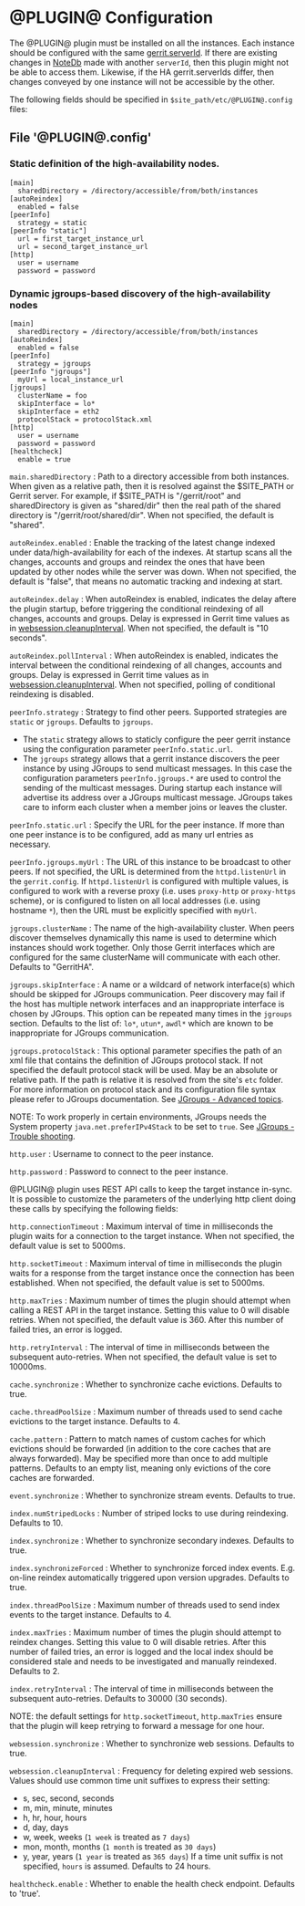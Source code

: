 
@PLUGIN@ Configuration
=========================

The @PLUGIN@ plugin must be installed on all the instances. Each instance should
be configured with the same [gerrit.serverId](https://gerrit-documentation.storage.googleapis.com/Documentation/3.1.0/config-gerrit.html#gerrit.serverId).
If there are existing changes in [NoteDb](https://gerrit-documentation.storage.googleapis.com/Documentation/3.1.0/note-db.html)
made with another `serverId`, then this plugin might not be able to access them.
Likewise, if the HA gerrit.serverIds differ, then changes conveyed by one
instance will not be accessible by the other.

The following fields should be specified in `$site_path/etc/@PLUGIN@.config` files:

File '@PLUGIN@.config'
--------------------

### Static definition of the high-availability nodes.

```
[main]
  sharedDirectory = /directory/accessible/from/both/instances
[autoReindex]
  enabled = false
[peerInfo]
  strategy = static
[peerInfo "static"]
  url = first_target_instance_url
  url = second_target_instance_url
[http]
  user = username
  password = password
```

### Dynamic jgroups-based discovery of the high-availability nodes

```
[main]
  sharedDirectory = /directory/accessible/from/both/instances
[autoReindex]
  enabled = false
[peerInfo]
  strategy = jgroups
[peerInfo "jgroups"]
  myUrl = local_instance_url
[jgroups]
  clusterName = foo
  skipInterface = lo*
  skipInterface = eth2
  protocolStack = protocolStack.xml
[http]
  user = username
  password = password
[healthcheck]
  enable = true
```

```main.sharedDirectory```
:   Path to a directory accessible from both instances.
    When given as a relative path, then it is resolved against the $SITE_PATH
    or Gerrit server. For example, if $SITE_PATH is "/gerrit/root" and
    sharedDirectory is given as "shared/dir" then the real path of the shared
    directory is "/gerrit/root/shared/dir". When not specified, the default
    is "shared".

```autoReindex.enabled```
:   Enable the tracking of the latest change indexed under data/high-availability
    for each of the indexes. At startup scans all the changes, accounts and groups
    and reindex the ones that have been updated by other nodes while the server was down.
    When not specified, the default is "false", that means no automatic tracking
    and indexing at start.

```autoReindex.delay```
:   When autoReindex is enabled, indicates the delay aftere the plugin startup,
    before triggering the conditional reindexing of all changes, accounts and groups.
    Delay is expressed in Gerrit time values as in [websession.cleanupInterval](#websessioncleanupInterval).
    When not specified, the default is "10 seconds".

```autoReindex.pollInterval```
:   When autoReindex is enabled, indicates the interval between the conditional
    reindexing of all changes, accounts and groups.
    Delay is expressed in Gerrit time values as in [websession.cleanupInterval](#websessioncleanupInterval).
    When not specified, polling of conditional reindexing is disabled.

```peerInfo.strategy```
:   Strategy to find other peers. Supported strategies are `static` or `jgroups`.
    Defaults to `jgroups`.
* The `static` strategy allows to staticly configure the peer gerrit instance using
the configuration parameter `peerInfo.static.url`.
* The `jgroups` strategy allows that a gerrit instance discovers the peer
instance by using JGroups to send multicast messages. In this case the
configuration parameters `peerInfo.jgroups.*` are used to control the sending of
the multicast messages. During startup each instance will advertise its address
over a JGroups multicast message. JGroups takes care to inform each cluster when
a member joins or leaves the cluster.

```peerInfo.static.url```
:   Specify the URL for the peer instance. If more than one peer instance is to be
    configured, add as many url entries as necessary.

```peerInfo.jgroups.myUrl```
:   The URL of this instance to be broadcast to other peers. If not specified, the
    URL is determined from the `httpd.listenUrl` in the `gerrit.config`.
    If `httpd.listenUrl` is configured with multiple values, is configured to work
    with a reverse proxy (i.e. uses `proxy-http` or `proxy-https` scheme), or is
    configured to listen on all local addresses (i.e. using hostname `*`), then
    the URL must be explicitly specified with `myUrl`.

```jgroups.clusterName```
:   The name of the high-availability cluster. When peers discover themselves dynamically this
    name is used to determine which instances should work together.  Only those Gerrit
    interfaces which are configured for the same clusterName will communicate with each other.
    Defaults to "GerritHA".

```jgroups.skipInterface```
:   A name or a wildcard of network interface(s) which should be skipped
    for JGroups communication. Peer discovery may fail if the host has multiple
    network interfaces and an inappropriate interface is chosen by JGroups.
    This option can be repeated many times in the `jgroups` section.
    Defaults to the list of: `lo*`, `utun*`, `awdl*` which are known to be
    inappropriate for JGroups communication.

```jgroups.protocolStack```
:   This optional parameter specifies the path of an xml file that contains the
    definition of JGroups protocol stack. If not specified the default protocol stack
    will be used. May be an absolute or relative path. If the path is relative it is
    resolved from the site's `etc` folder. For more information on protocol stack and
    its configuration file syntax please refer to JGroups documentation.
    See [JGroups - Advanced topics](http://jgroups.org/manual-3.x/html/user-advanced.html).

NOTE: To work properly in certain environments, JGroups needs the System property
`java.net.preferIPv4Stack` to be set to `true`.
See [JGroups - Trouble shooting](http://jgroups.org/tutorial/index.html#_trouble_shooting).

```http.user```
:   Username to connect to the peer instance.

```http.password```
:   Password to connect to the peer instance.

@PLUGIN@ plugin uses REST API calls to keep the target instance in-sync. It
is possible to customize the parameters of the underlying http client doing these
calls by specifying the following fields:

```http.connectionTimeout```
:   Maximum interval of time in milliseconds the plugin waits for a connection
    to the target instance. When not specified, the default value is set to 5000ms.

```http.socketTimeout```
:   Maximum interval of time in milliseconds the plugin waits for a response from the
    target instance once the connection has been established. When not specified,
    the default value is set to 5000ms.

```http.maxTries```
:   Maximum number of times the plugin should attempt when calling a REST API in
    the target instance. Setting this value to 0 will disable retries. When not
    specified, the default value is 360. After this number of failed tries, an
    error is logged.

```http.retryInterval```
:   The interval of time in milliseconds between the subsequent auto-retries.
    When not specified, the default value is set to 10000ms.

```cache.synchronize```
:   Whether to synchronize cache evictions.
    Defaults to true.

```cache.threadPoolSize```
:   Maximum number of threads used to send cache evictions to the target instance.
    Defaults to 4.

```cache.pattern```
:   Pattern to match names of custom caches for which evictions should be
    forwarded (in addition to the core caches that are always forwarded). May be
    specified more than once to add multiple patterns.
    Defaults to an empty list, meaning only evictions of the core caches are
    forwarded.

```event.synchronize```
:   Whether to synchronize stream events.
    Defaults to true.

```index.numStripedLocks```
:   Number of striped locks to use during reindexing.
    Defaults to 10.

```index.synchronize```
:   Whether to synchronize secondary indexes.
    Defaults to true.

```index.synchronizeForced```
:   Whether to synchronize forced index events. E.g. on-line reindex
    automatically triggered upon version upgrades.
    Defaults to true.

```index.threadPoolSize```
:   Maximum number of threads used to send index events to the target instance.
    Defaults to 4.

```index.maxTries```
:   Maximum number of times the plugin should attempt to reindex changes.
    Setting this value to 0 will disable retries. After this number of failed tries,
    an error is logged and the local index should be considered stale and needs
    to be investigated and manually reindexed.
    Defaults to 2.

```index.retryInterval```
:   The interval of time in milliseconds between the subsequent auto-retries.
    Defaults to 30000 (30 seconds).

NOTE: the default settings for `http.socketTimeout`, `http.maxTries` ensure
that the plugin will keep retrying to forward a message for one hour.

```websession.synchronize```
:   Whether to synchronize web sessions.
    Defaults to true.

```websession.cleanupInterval```
:   Frequency for deleting expired web sessions. Values should use common time
    unit suffixes to express their setting:
* s, sec, second, seconds
* m, min, minute, minutes
* h, hr, hour, hours
* d, day, days
* w, week, weeks (`1 week` is treated as `7 days`)
* mon, month, months (`1 month` is treated as `30 days`)
* y, year, years (`1 year` is treated as `365 days`)
If a time unit suffix is not specified, `hours` is assumed.
Defaults to 24 hours.

```healthcheck.enable```
:   Whether to enable the health check endpoint. Defaults to 'true'.
